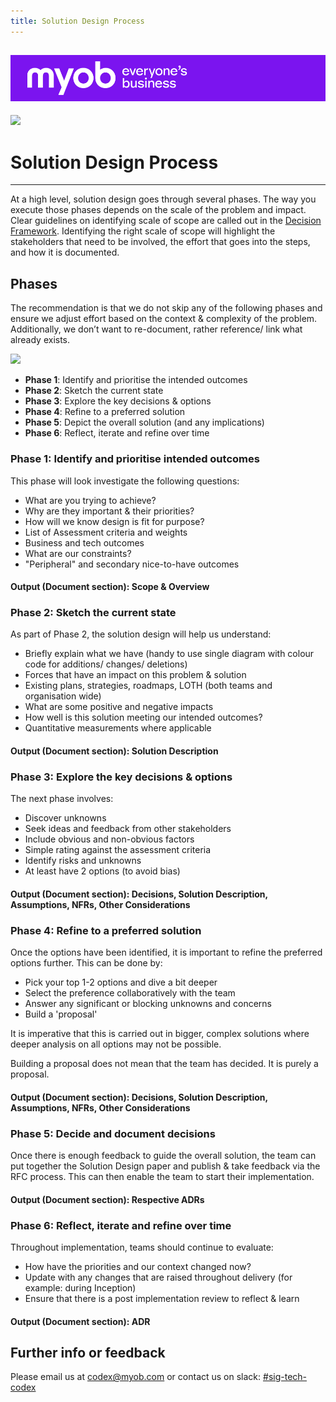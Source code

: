 ```yaml
---
title: Solution Design Process
---
```


![MYOB Banner](../../../assets/images/myob-banner.png)
---


<!-- confluence-page-id: 9346258106 -->

![](../../assets/BANNER.png)

# Solution Design Process

---

 At a high level, solution design goes through several phases. The way you execute those phases depends on the scale of the problem and impact. Clear guidelines on identifying scale of scope are called out in the [Decision Framework](../decision-framework.md). Identifying the right scale of scope will highlight the stakeholders that need to be involved, the effort that goes into the steps, and how it is documented.

## Phases

The recommendation is that we do not skip any of the following phases and ensure we adjust effort based on the context & complexity of the problem. Additionally, we don’t want to re-document, rather reference/ link what already exists.

![](../../assets/process-and-governance/solution-design-process.jpg)

- **Phase 1**: Identify and prioritise the intended outcomes
- **Phase 2**: Sketch the current state
- **Phase 3**: Explore the key decisions & options
- **Phase 4**: Refine to a preferred solution
- **Phase 5**: Depict the overall solution (and any implications)
- **Phase 6**: Reflect, iterate and refine over time

### Phase 1: Identify and prioritise intended outcomes

This phase will look investigate the following questions:

- What are you trying to achieve?
- Why are they important & their priorities?
- How will we know design is fit for purpose?
- List of Assessment criteria and weights
- Business and tech outcomes
- What are our constraints?
- "Peripheral" and secondary nice-to-have outcomes

#### Output (Document section): Scope & Overview

### Phase 2: Sketch the current state

As part of Phase 2, the solution design will help us understand:

- Briefly explain what we have (handy to use single diagram with colour code for additions/ changes/ deletions)
- Forces that have an impact on this problem & solution
- Existing plans, strategies, roadmaps, LOTH (both teams and organisation wide)
- What are some positive and negative impacts
- How well is this solution meeting our intended outcomes?
- Quantitative measurements where applicable

#### Output (Document section): Solution Description

### Phase 3: Explore the key decisions & options

The next phase involves:

- Discover unknowns
- Seek ideas and feedback from other stakeholders
- Include obvious and non-obvious factors
- Simple rating against the assessment criteria
- Identify risks and unknowns
- At least have 2 options (to avoid bias)

#### Output (Document section): Decisions, Solution Description, Assumptions, NFRs, Other Considerations

### Phase 4: Refine to a preferred solution

Once the options have been identified, it is important to refine the preferred options further. This can be done by:

- Pick your top 1-2 options and dive a bit deeper
- Select the preference collaboratively with the team
- Answer any significant or blocking unknowns and concerns
- Build a 'proposal'

It is imperative that this is carried out in bigger, complex solutions where deeper analysis on all options may not be possible.

Building a proposal does not mean that the team has decided. It is purely a proposal.

#### Output (Document section): Decisions, Solution Description, Assumptions, NFRs, Other Considerations

### Phase 5: Decide and document decisions

Once there is enough feedback to guide the overall solution, the team can put together the Solution Design paper and publish & take feedback via the RFC process. This can then enable the team to start their implementation.

#### Output (Document section): Respective ADRs

### Phase 6: Reflect, iterate and refine over time

Throughout implementation, teams should continue to evaluate:

- How have the priorities and our context changed now?
- Update with any changes that are raised throughout delivery (for example: during Inception)
- Ensure that there is a post implementation review to reflect & learn

#### Output (Document section): ADR

## Further info or feedback

Please email us at <codex@myob.com> or contact us on slack: [#sig-tech-codex](https://myob.slack.com/archives/C02N8ADPGUX)
